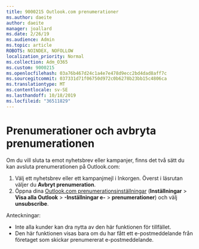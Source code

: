 ```yaml
---
title: 9000215 Outlook.com prenumerationer
ms.author: daeite
author: daeite
manager: joallard
ms.date: 2/26/19
ms.audience: Admin
ms.topic: article
ROBOTS: NOINDEX, NOFOLLOW
localization_priority: Normal
ms.collection: Adm_O365
ms.custom: 9000215
ms.openlocfilehash: 03a76b467d24c1a4e7e478d9ecc2bd4dad8aff7c
ms.sourcegitcommit: 037331d71f06750d972c0b6278b23bb15c4806ca
ms.translationtype: MT
ms.contentlocale: sv-SE
ms.lasthandoff: 10/18/2019
ms.locfileid: "36511829"
---
```

# <a name="subscriptions-and-unsubscribing"></a>Prenumerationer och avbryta prenumerationen

Om du vill sluta ta emot nyhetsbrev eller kampanjer, finns det två sätt du kan avsluta prenumerationen på Outlook.com:

1. Välj ett nyhetsbrev eller ett kampanjmejl i Inkorgen. Överst i läsrutan väljer du **Avbryt prenumeration**.
2. Öppna dina [Outlook.com prenumerationsinställningar](https://outlook.live.com/mail/options/mail/brandsSubscriptions) (**Inställningar** > **Visa alla Outlook** > **-Inställningar e-** > **prenumerationer**) och välj **unsubscribe**.

Anteckningar:

- Inte alla kunder kan dra nytta av den här funktionen för tillfället.
- Den här funktionen visas bara om du har fått ett e-postmeddelande från företaget som skickar prenumererat e-postmeddelande.